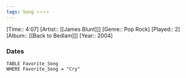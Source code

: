```yaml
---
tags: Song ⭐⭐⭐⭐ 
---
```

[Time:: 4:07]
[Artist:: [[James Blunt]]]
[Genre:: Pop Rock]
[Played:: 2]
[Album:: [[Back to Bedlam]]]
[Year:: 2004]
### Dates
````dataview
TABLE Favorite_Song
WHERE Favorite_Song = "Cry"
````